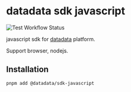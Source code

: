 # datadata sdk javascript

![Test Workflow Status](https://github.com/datadata-team/datadata-sdk-javascript/actions/workflows/test.yml/badge.svg)

javascript sdk for [datadata](https://www.datadata.com) platform.

Support browser, nodejs.

## Installation

```shell
pnpm add @datadata/sdk-javascript
```
